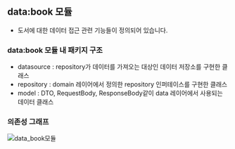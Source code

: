 ## data:book 모듈
- 도서에 대한 데이터 접근 관련 기능들이 정의되어 있습니다.

### data:book 모듈 내 패키지 구조
- datasource : repository가 데이터를 가져오는 대상인 데이터 저장소를 구현한 클래스
- repository : domain 레이어에서 정의한 repository 인퍼테이스를 구현한 클래스
- model : DTO, RequestBody, ResponseBody같이 data 레이어에서 사용되는 데이터 클래스

### 의존성 그래프
![data_book모듈](https://github.com/Bookmark-Oneday/Bookmark-Android/assets/39579912/6847a713-f060-4ac0-aa57-bab50666dead)
